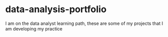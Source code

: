 # data-analysis-portfolio
I am on the data analyst learning path, these are some of my projects that I am developing my practice
